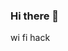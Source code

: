 ### Hi there 👋
wi fi hack

<!--
**hwhsh
Naveen6888677/Naveen6888677** is a ✨ _special_ ✨ repository because its `README.md` (this file) appears on your GitHub profile.

Here are some ideas to get you started:



vhnsh


- 🔭 I’m currently working on ...
- 🌱 I’m currently learning ...
- 👯 I’m looking to collaborate on ...
- 🤔 I’m looking for help with ...
- 💬 Ask me about ...
- 📫 How to reach me: ...
- 😄 Pronouns: ...
- ⚡ Fun fact: ...
-->
